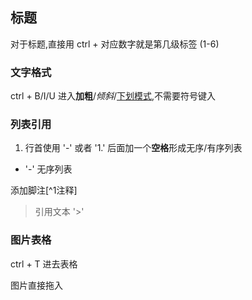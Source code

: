## 标题

对于标题,直接用 ctrl + 对应数字就是第几级标签 (1-6)

### 文字格式

ctrl + B/I/U 进入**加粗**/*倾斜*/<u>下划模式</u>,不需要符号键入

### 列表引用

1. 行首使用 '-' 或者 '1.' 后面加一个**空格**形成无序/有序列表

- '-' 无序列表

添加脚注[^1注释]  

> 引用文本  '>'

### 图片表格

ctrl + T 进去表格

图片直接拖入